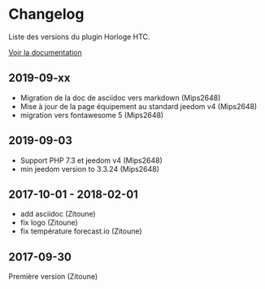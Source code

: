 # Changelog

Liste des versions du plugin Horloge HTC.

[Voir la documentation]({{site.baseurl/#language#/}}/)

## 2019-09-xx

- Migration de la doc de asciidoc vers markdown (Mips2648)
- Mise à jour de la page équipement au standard jeedom v4 (Mips2648)
- migration vers fontawesome 5 (Mips2648)

## 2019-09-03

- Support PHP 7.3 et jeedom v4 (Mips2648)
- min jeedom version to 3.3.24 (Mips2648)

## 2017-10-01 - 2018-02-01

- add asciidoc (Zitoune)
- fix logo (Zitoune)
- fix température forecast.io (Zitoune)

## 2017-09-30

Première version (Zitoune)
